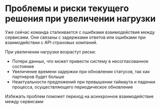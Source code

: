 # Проблемы и риски текущего решения при увеличении нагрузки

Уже сейчас команда сталкивается с ошибками взаимодействия между сервисами.
Они связаны с задержками ответов или ошибками при взаимодействии с API страховых компаний.

При увеличении нагрузки возрастут риски:

- Потери данных, что может привести систему в несогласованное состояние
- Увеличение времени задержки при обновлении статусов, так как партнеров будет больше
- Неактуальности предложений при превышении таймаута и падении процесса, осуществляющего периодическое обновление

Избежать проблем поможет переход на асинхронное взаимодействие между сервисами
